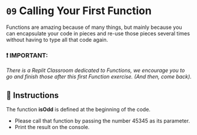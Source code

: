 # `09` Calling Your First Function

Functions are amazing because of many things, but mainly because you can encapsulate your code in pieces and re-use those pieces several times without having to type all that code again.

### :exclamation: IMPORTANT: 

*There is a Replit Classroom dedicated to Functions, we encourage you to go and finish those after this first Function exercise. (And then, come back).*

## :pencil: Instructions

The function **isOdd** is defined at the beginning of the code.
* Please call that function by passing the number 45345 as its parameter.
* Print the result on the console.